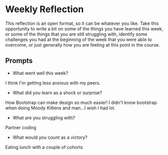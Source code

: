 # Weekly Reflection
This reflection is an open format, so it can be whatever you like. Take this opportunity to write a bit on some of the things you have learned this week, or some of the things that you are still struggling with, identify some challenges you had at the beginning of the week that you were able to overcome, or just generally how you are feeling at this point in the course.

## Prompts
- What went well this week?

I think I'm getting less anxious with my peers.

- What did you learn as a shock or surprise?

How Bootstrap can make design so much easier! I didn't know bootstrap when doing Moody Kittens and man...I wish I had lol.

- What are you struggling with?

Partner coding

- What would you count as a victory?

Eating lunch with a couple of cohorts


